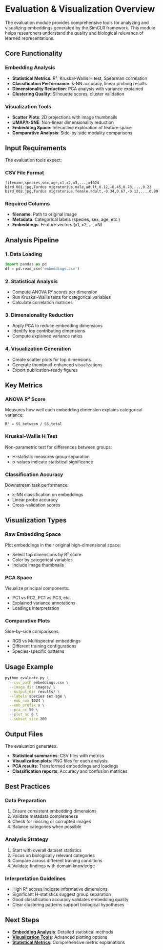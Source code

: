 # Evaluation & Visualization Overview

The evaluation module provides comprehensive tools for analyzing and visualizing embeddings generated by the SimCLR framework. This module helps researchers understand the quality and biological relevance of learned representations.

## Core Functionality

### Embedding Analysis
- **Statistical Metrics**: R², Kruskal-Wallis H test, Spearman correlation
- **Classification Performance**: k-NN accuracy, linear probing results
- **Dimensionality Reduction**: PCA analysis with variance explained
- **Clustering Quality**: Silhouette scores, cluster validation

### Visualization Tools
- **Scatter Plots**: 2D projections with image thumbnails
- **UMAP/t-SNE**: Non-linear dimensionality reduction
- **Embedding Space**: Interactive exploration of feature space
- **Comparative Analysis**: Side-by-side modality comparisons

## Input Requirements

The evaluation tools expect:

### CSV File Format
```csv
filename,species,sex,age,x1,x2,x3,...,x1024
bird_001.jpg,Turdus migratorius,male,adult,0.12,-0.45,0.78,...,0.23
bird_002.jpg,Turdus migratorius,female,adult,-0.34,0.67,-0.12,...,0.89
```

### Required Columns
- **filename**: Path to original image
- **Metadata**: Categorical labels (species, sex, age, etc.)
- **Embeddings**: Feature vectors (x1, x2, ..., xN)

## Analysis Pipeline

### 1. Data Loading
```python
import pandas as pd
df = pd.read_csv('embeddings.csv')
```

### 2. Statistical Analysis
- Compute ANOVA R² scores per dimension
- Run Kruskal-Wallis tests for categorical variables
- Calculate correlation matrices

### 3. Dimensionality Reduction
- Apply PCA to reduce embedding dimensions
- Identify top contributing dimensions
- Compute explained variance ratios

### 4. Visualization Generation
- Create scatter plots for top dimensions
- Generate thumbnail-enhanced visualizations
- Export publication-ready figures

## Key Metrics

### ANOVA R² Score
Measures how well each embedding dimension explains categorical variance:
```
R² = SS_between / SS_total
```

### Kruskal-Wallis H Test
Non-parametric test for differences between groups:
- H-statistic measures group separation
- p-values indicate statistical significance

### Classification Accuracy
Downstream task performance:
- k-NN classification on embeddings
- Linear probe accuracy
- Cross-validation scores

## Visualization Types

### Raw Embedding Space
Plot embeddings in their original high-dimensional space:
- Select top dimensions by R² score
- Color by categorical variables
- Include image thumbnails

### PCA Space
Visualize principal components:
- PC1 vs PC2, PC1 vs PC3, etc.
- Explained variance annotations
- Loadings interpretation

### Comparative Plots
Side-by-side comparisons:
- RGB vs Multispectral embeddings
- Different training configurations
- Species-specific patterns

## Usage Example

```bash
python evaluate.py \
  --csv_path embeddings.csv \
  --image_dir images/ \
  --output_dir results/ \
  --labels species sex age \
  --emb_num 1024 \
  --emb_prefix x \
  --pca_nc 50 \
  --plot_nc 6 \
  --subset_size 200
```

## Output Files

The evaluation generates:
- **Statistical summaries**: CSV files with metrics
- **Visualization plots**: PNG files for each analysis
- **PCA results**: Transformed embeddings and loadings
- **Classification reports**: Accuracy and confusion matrices

## Best Practices

### Data Preparation
1. Ensure consistent embedding dimensions
2. Validate metadata completeness
3. Check for missing or corrupted images
4. Balance categories when possible

### Analysis Strategy
1. Start with overall dataset statistics
2. Focus on biologically relevant categories
3. Compare across different training conditions
4. Validate findings with domain knowledge

### Interpretation Guidelines
- High R² scores indicate informative dimensions
- Significant H-statistics suggest group separation
- Good classification accuracy validates embedding quality
- Clear clustering patterns support biological hypotheses

## Next Steps

- **[Embedding Analysis](embedding-analysis.md)**: Detailed statistical methods
- **[Visualization Tools](visualization.md)**: Advanced plotting options
- **[Statistical Metrics](statistical-metrics.md)**: Comprehensive metric explanations
